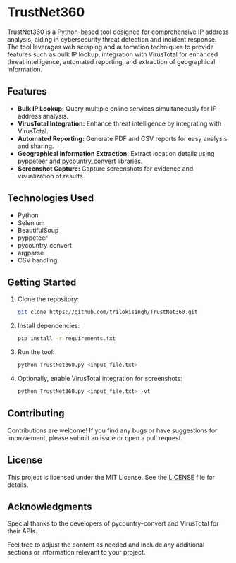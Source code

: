 # TrustNet360

TrustNet360 is a Python-based tool designed for comprehensive IP address analysis, aiding in cybersecurity threat detection and incident response. The tool leverages web scraping and automation techniques to provide features such as bulk IP lookup, integration with VirusTotal for enhanced threat intelligence, automated reporting, and extraction of geographical information.

## Features

- **Bulk IP Lookup:** Query multiple online services simultaneously for IP address analysis.
- **VirusTotal Integration:** Enhance threat intelligence by integrating with VirusTotal.
- **Automated Reporting:** Generate PDF and CSV reports for easy analysis and sharing.
- **Geographical Information Extraction:** Extract location details using pyppeteer and pycountry_convert libraries.
- **Screenshot Capture:** Capture screenshots for evidence and visualization of results.

## Technologies Used

- Python
- Selenium
- BeautifulSoup
- pyppeteer
- pycountry_convert
- argparse
- CSV handling

## Getting Started

1. Clone the repository:

    ```bash
    git clone https://github.com/trilokisingh/TrustNet360.git
    ```

2. Install dependencies:

    ```bash
    pip install -r requirements.txt
    ```

3. Run the tool:

    ```bash
    python TrustNet360.py <input_file.txt>
    ```

4. Optionally, enable VirusTotal integration for screenshots:

    ```bash
    python TrustNet360.py <input_file.txt> -vt
    ```

## Contributing

Contributions are welcome! If you find any bugs or have suggestions for improvement, please submit an issue or open a pull request.

## License

This project is licensed under the MIT License. See the [LICENSE](LICENSE) file for details.

## Acknowledgments

Special thanks to the developers of pycountry-convert and VirusTotal for their APIs.

Feel free to adjust the content as needed and include any additional sections or information relevant to your project.
